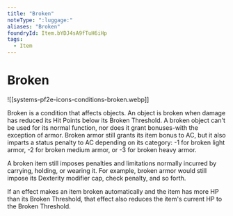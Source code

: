 ```yaml
---
title: "Broken"
noteType: ":luggage:"
aliases: "Broken"
foundryId: Item.bYDJ4sA9fTuH6iHp
tags:
  - Item
---
```


# Broken
![[systems-pf2e-icons-conditions-broken.webp]]

Broken is a condition that affects objects. An object is broken when damage has reduced its Hit Points below its Broken Threshold. A broken object can't be used for its normal function, nor does it grant bonuses-with the exception of armor. Broken armor still grants its item bonus to AC, but it also imparts a status penalty to AC depending on its category: -1 for broken light armor, -2 for broken medium armor, or -3 for broken heavy armor.

A broken item still imposes penalties and limitations normally incurred by carrying, holding, or wearing it. For example, broken armor would still impose its Dexterity modifier cap, check penalty, and so forth.

If an effect makes an item broken automatically and the item has more HP than its Broken Threshold, that effect also reduces the item's current HP to the Broken Threshold.
